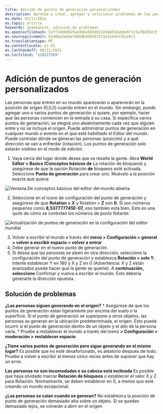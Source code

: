 ```yaml
---
title: Adición de puntos de generación personalizados
description: Aprenda a crear, agregar y solucionar problemas de los puntos de generación personalizados en AltspaceVR.
ms.date: 03/11/2021
ms.topic: article
keywords: spawnpoint, solución de problemas
ms.openlocfilehash: 53ff2e60d929aed9be5650b132da6d1dab8e6f1c5a78425dc5f17c10f2c4dfdb
ms.sourcegitcommit: b248ba2a6da7d669b430581fc3a1544413b2e9c1
ms.translationtype: MT
ms.contentlocale: es-ES
ms.lasthandoff: 08/11/2021
ms.locfileid: "119127269"
---
```

# <a name="adding-custom-spawn-points"></a>Adición de puntos de generación personalizados

Las personas que  entren en su mundo aparecerán o aparecerán en la posición de origen (0,0,0) cuando entren en el mundo. Sin embargo, puede agregar uno o varios puntos de generación si quiere, por ejemplo, hacer que las personas comiencen en la entrada a su casa. Si especifica varios puntos de generación, se elegirá uno aleatoriamente cada vez que alguien entre y no se incluya el origen. Puede administrar puntos de generación en cualquier mundo o evento en el que esté habilitado el Editor del mundo. Puede controlar dónde se generan las personas (posición) y a qué dirección se van a enfrentar (rotación). Los puntos de generación solo estarán visibles en el modo de edición. 

1. Vaya cerca del lugar donde desea que se resalte la gente. Abra **World Editor > Basics (Conceptos básicos de** La rotación de bloqueos) y asegúrese de que la opción Rotación **de** bloqueos esté activada. Seleccione **Punto de generación** para crear uno. Muévelo a la posición exacta que quiera:

![Ventana De conceptos básicos del editor del mundo abierta](images/spawn-points-img-01.png)

2. Seleccione en el icono de configuración del punto de generación y asegúrese de que **Rotation > X** y Rotation > **Z** son **0.** Si son números pequeños como **8,537777745E-07,** eso también está bien. Esto es una quirk de cómo se controlan los números de punto flotante:

![Actualización de puntos de generación en la configuración del editor mundial](images/spawn-points-img-02.png)

3. Volver a escribir el mundo a través del **menú > Configuración > general > volver a escribir espacio > volver a entrar**
4. Debe generar en el nuevo punto de generación.
5. Si desea que las personas se aleen en otra dirección, seleccione la configuración del punto de generación y establezca **Rotación > solo Y.** Intente establecer Y en 180 y X y Z en 0 (Advertencia: X y Z están avanzados puede hacer que la gente se queme). A **continuación, seleccione** Confirmar y vuelva a escribir el mundo. Esto debería generarle la dirección opuesta. 

## <a name="troubleshooting"></a>Solución de problemas

**¿Las personas siguen generando en el origen?**
    * Asegúrese de que los puntos de generación están ligeramente por encima del suelo o la superficie. Si el punto de generación se superpone a otros objetos, las personas se generan en la ubicación predeterminada, el origen. Esto puede ocurrir si el punto de generación dentro de un objeto y el alto de la persona varía. 
    * Pruebe a restablecer el mundo a través del menú **> Configuración > moderación > restablecer espacio**

**¿Tiene varios puntos de generación pero sigue generando en el mismo lugar?**
Es posible que no esté desafortunado, es aleatorio después de todo. Pruebe a volver a escribir al menos cinco veces antes de suponer que hay un error. 

**Las personas no son incomodadas o su cabeza está inclinada** Es posible que haya olvidado marcar **Rotación de bloqueos** o establecer el valor X y Z para Rotación. Normalmente, se deben establecer en 0, a menos que esté creando un mundo excepcional. 

**¿Las personas se caían cuando se generan?**
No establezca la posición de punto de generación demasiado alta sobre un objeto. Si se quedan demasiado lejos, se volverán a abrir en el origen.